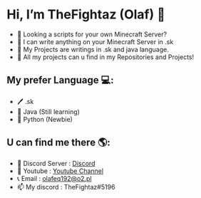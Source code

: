 #  Hi, I’m TheFightaz (Olaf) 👋
- 👀 Looking a scripts for your own Minecraft Server?
- 🌱 I can write anything on your Minecraft Server in .sk
- 🧬 My Projects are writings in .sk and java language.
- 🧨 All my projects can u find in my Repositories and Projects!


## My prefer Language 💻:
- 🖊 .sk
- 🔌 Java (Still learning)
- 🐍 Python (Newbie)


## U can find me there 🌎:
- 🔮 Discord Server : <a href="https://discord.gg/kVej5SKDMF">Discord</a>
- 🎥 Youtube : <a href="https://www.youtube.com/channel/UCwLi3PgldG2kq3NVZz88JUQ">Youtube Channel</a>
- 📞 Email : olafeq192@o2.pl
- 📫 My discord : TheFightaz#5196
<!---
--->
